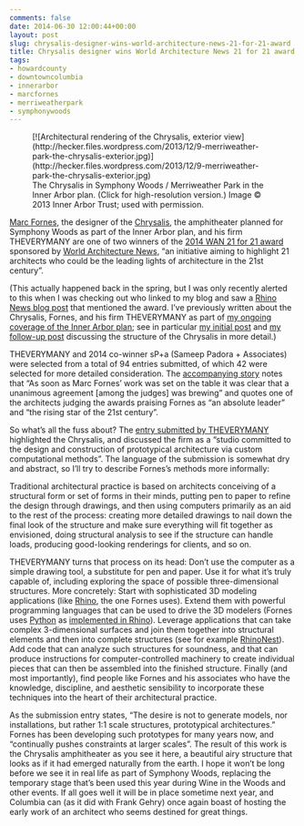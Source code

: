 ```yaml
---
comments: false
date: 2014-06-30 12:00:44+00:00
layout: post
slug: chrysalis-designer-wins-world-architecture-news-21-for-21-award
title: Chrysalis designer wins World Architecture News 21 for 21 award
tags:
- howardcounty
- downtowncolumbia
- innerarbor
- marcfornes
- merriweatherpark
- symphonywoods
---
```


<figure markdown="1">
[![Architectural rendering of the Chrysalis, exterior view](http://hecker.files.wordpress.com/2013/12/9-merriweather-park-the-chrysalis-exterior.jpg)](http://hecker.files.wordpress.com/2013/12/9-merriweather-park-the-chrysalis-exterior.jpg)
<figcaption>The Chrysalis in Symphony Woods / Merriweather Park in the Inner Arbor plan. (Click for high-resolution version.) Image © 2013 Inner Arbor Trust; used with permission.</figcaption>
</figure>

[Marc Fornes](http://theverymany.com/about/), the designer of the [Chrysalis](http://theverymany.com/buildings/13_merriweather-park/), the amphitheater planned for Symphony Woods as part of the Inner Arbor plan, and his firm THEVERYMANY are one of two winners of the [2014 WAN 21 for 21 award](http://backstage.worldarchitecturenews.com/wanawards/award/sector/21-for-21-14) sponsored by [World Architecture News](http://www.worldarchitecturenews.com), “an initiative aiming to highlight 21 architects who could be the leading lights of architecture in the 21st century”.

(This actually happened back in the spring, but I was only recently alerted to this when I was checking out who linked to my blog and saw a [Rhino News blog post](http://blog.rhino3d.com/2014/06/chrysalis-amphitheater-at-merriweather.html) that mentioned the award. I’ve previously written about the Chrysalis, Fornes, and his firm THEVERYMANY as part of [my ongoing coverage of the Inner Arbor plan](/tag/innerarbor); see in particular [my initial post](/2013/12/09/the-inner-arbor-plan-takes-shape-part-6/) and [my follow-up post](/2014/02/25/the-inner-arbor-plan-takes-shape-part-9-piecing-together-the-chrysalis/) discussing the structure of the Chrysalis in more detail.)

THEVERYMANY and 2014 co-winner sP+a (Sameep Padora + Associates) were selected from a total of 94 entries submitted, of which 42 were selected for more detailed consideration. The [accompanying story](http://www.worldarchitecturenews.com/index.php?fuseaction=wanappln.projectview&upload_id=24221&q=fornes) notes that “As soon as Marc Fornes’ work was set on the table it was clear that a unanimous agreement [among the judges] was brewing” and quotes one of the architects judging the awards praising Fornes as “an absolute leader” and “the rising star of the 21st century”.

So what’s all the fuss about? The [entry submitted by THEVERYMANY](http://backstage.worldarchitecturenews.com/wanawards/project/chrysalis/) highlighted the Chrysalis, and discussed the firm as a “studio committed to the design and construction of prototypical architecture via custom computational methods”. The language of the submission is somewhat dry and abstract, so I’ll try to describe Fornes’s methods more informally:

Traditional architectural practice is based on architects conceiving of a structural form or set of forms in their minds, putting pen to paper to refine the design through drawings, and then using computers primarily as an aid to the rest of the process: creating more detailed drawings to nail down the final look of the structure and make sure everything will fit together as envisioned, doing structural analysis to see if the structure can handle loads, producing good-looking renderings for clients, and so on.

THEVERYMANY turns that process on its head: Don’t use the computer as a simple drawing tool, a substitute for pen and paper. Use it for what it’s truly capable of, including exploring the space of possible three-dimensional structures. More concretely: Start with sophisticated 3D modeling applications (like [Rhino](http://www.rhino3d.com), the one Fornes uses). Extend them with powerful programming languages that can be used to drive the 3D modelers (Fornes uses [Python](https://www.python.org) as [implemented in Rhino](http://wiki.mcneel.com/developer/python)). Leverage applications that can take complex 3-dimensional surfaces and join them together into structural elements and then into complete structures (see for example [RhinoNest](http://www.rhinonest.com/page/what-s-rhinonest)). Add code that can analyze such structures for soundness, and that can produce instructions for computer-controlled machinery to create individual pieces that can then be assembled into the finished structure. Finally (and most importantly), find people like Fornes and his associates who have the knowledge, discipline, and aesthetic sensibility to incorporate these techniques into the heart of their architectural practice.

As the submission entry states, “The desire is not to generate models, nor installations, but rather 1:1 scale structures, prototypical architectures.” Fornes has been developing such prototypes for many years now, and “continually pushes constraints at larger scales”. The result of this work is the Chrysalis amphitheater as you see it here, a beautiful airy structure that looks as if it had emerged naturally from the earth. I hope it won’t be long before we see it in real life as part of Symphony Woods, replacing the temporary stage that’s been used this year during Wine in the Woods and other events. If all goes well it will be in place sometime next year, and Columbia can (as it did with Frank Gehry) once again boast of hosting the early work of an architect who seems destined for great things.
